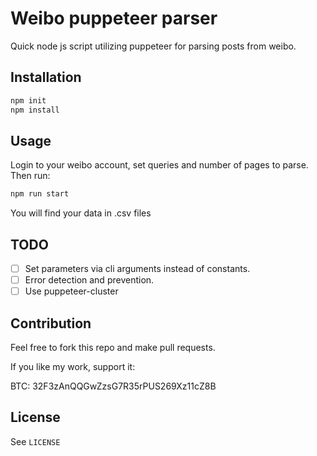 # Weibo puppeteer parser

Quick node js script utilizing puppeteer for parsing posts from weibo.

## Installation

```bash
npm init
npm install
```

## Usage

Login to your weibo account, set queries and number of pages to parse. Then run:

```bash
npm run start
```

You will find your data in <QUERY>.csv files

## TODO

- [ ] Set parameters via cli arguments instead of constants.
- [ ] Error detection and prevention.
- [ ] Use puppeteer-cluster

## Contribution

Feel free to fork this repo and make pull requests.

If you like my work, support it:

BTC: 32F3zAnQQGwZzsG7R35rPUS269Xz11cZ8B

## License

See `LICENSE`
